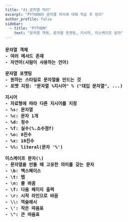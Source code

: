 ```yaml
---
title: "41_문자열 처리"
excerpt: "PYTHON의 문자열 처리에 대해 학습 후 정리"
author_profile: false
sidebar:
  - title: "PYTHON"
    text: "문자열 객체, 문자열 포멧팅, 지시어, 이스케이프 문자"
---
```

<h4>
<pre>
문자열 객체
- 여러 메서드 존재
- 자연어(사람이 사용하는 언어)<br>
문자열 포멧팅
- 원하는 스타일로 문자열을 만드는 것
- 포멧 지정: "문자열 %지시어" % ("대입 문자열", ...)<br>
지시어
- 자료형에 따라 다른 지시어를 지정
- %s: 문자열
- %c: 문자 1개
- %d: 정수
- %f: 실수(%.소수점f)
- %o: 8진수
- %x: 10진수 
- %%: literal(문자 '%')<br>
이스케이프 문자(\)
- 문자열을 만들 때 고유한 의미를 갖는 문자
- \b: 백스페이스
- \t: 탭
- \n: 줄 바꿈
- \f: 다음 페이지 출력
- \r: 시작 라인으로 바꿈
- \\: 역슬래시
- \': 작은 따옴표
- \": 큰 따옴표
</pre>
</h4>
